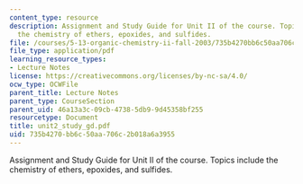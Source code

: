 ```yaml
---
content_type: resource
description: Assignment and Study Guide for Unit II of the course. Topics include
  the chemistry of ethers, epoxides, and sulfides.
file: /courses/5-13-organic-chemistry-ii-fall-2003/735b4270bb6c50aa706c2b018a6a3955_unit2_study_gd.pdf
file_type: application/pdf
learning_resource_types:
- Lecture Notes
license: https://creativecommons.org/licenses/by-nc-sa/4.0/
ocw_type: OCWFile
parent_title: Lecture Notes
parent_type: CourseSection
parent_uid: 46a13a3c-09cb-4738-5db9-9d45358bf255
resourcetype: Document
title: unit2_study_gd.pdf
uid: 735b4270-bb6c-50aa-706c-2b018a6a3955
---
```

Assignment and Study Guide for Unit II of the course. Topics include the chemistry of ethers, epoxides, and sulfides.